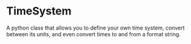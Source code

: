 # TimeSystem
A python class that allows you to define your own time system, convert between its units, and even convert times to and from a format string.

